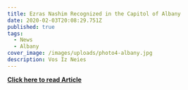 ```yaml
---
title: Ezras Nashim Recognized in the Capitol of Albany
date: 2020-02-03T20:08:29.751Z
published: true
tags:
  - News
  - Albany
cover_image: /images/uploads/photo4-albany.jpg
description: Vos Iz Neies
---
```

**[Click here to read Article](https://vosizneias.com/2020/01/14/ezras-nashim-recognized-in-the-capitol-of-albany/)**